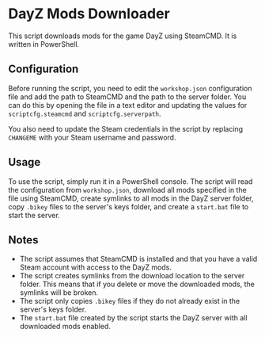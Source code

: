 # DayZ Mods Downloader

This script downloads mods for the game DayZ using SteamCMD. It is written in PowerShell.

## Configuration

Before running the script, you need to edit the `workshop.json` configuration file and add the path to SteamCMD and the path to the server folder. You can do this by opening the file in a text editor and updating the values for `scriptcfg.steamcmd` and `scriptcfg.serverpath`.

You also need to update the Steam credentials in the script by replacing `CHANGEME` with your Steam username and password.

## Usage

To use the script, simply run it in a PowerShell console. The script will read the configuration from `workshop.json`, download all mods specified in the file using SteamCMD, create symlinks to all mods in the DayZ server folder, copy `.bikey` files to the server's keys folder, and create a `start.bat` file to start the server.

## Notes

- The script assumes that SteamCMD is installed and that you have a valid Steam account with access to the DayZ mods.
- The script creates symlinks from the download location to the server folder. This means that if you delete or move the downloaded mods, the symlinks will be broken.
- The script only copies `.bikey` files if they do not already exist in the server's keys folder.
- The `start.bat` file created by the script starts the DayZ server with all downloaded mods enabled.

